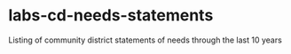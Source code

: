 # labs-cd-needs-statements
Listing of community district statements of needs through the last 10 years

